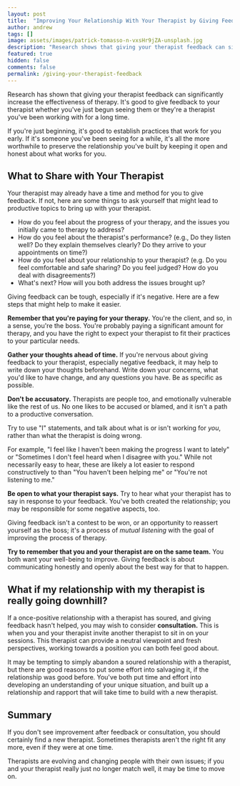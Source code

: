 ```yaml
---
layout: post
title:  "Improving Your Relationship With Your Therapist by Giving Feedback"
author: andrew
tags: []
image: assets/images/patrick-tomasso-n-vxsHr9jZA-unsplash.jpg
description: "Research shows that giving your therapist feedback can significantly increase the effectiveness of therapy. Learn how."
featured: true
hidden: false
comments: false
permalink: /giving-your-therapist-feedback
---
```


Research has shown that giving your therapist feedback can significantly increase the effectiveness of therapy. It's good to give feedback to your therapist whether you've just begun seeing them or they're a therapist you've been working with for a long time.

If you're just beginning, it's good to establish practices that work for you early. If it's someone you've been seeing for a while, it's all the more worthwhile to preserve the relationship you've built by keeping it open and honest about what works for you.

## What to Share with Your Therapist
Your therapist may already have a time and method for you to give feedback. If not, here are some things to ask yourself that might lead to productive topics to bring up with your therapist.
- How do you feel about the progress of your therapy, and the issues you initially came to therapy to address?
- How do you feel about the therapist's performance? (e.g., Do they listen well? Do they explain themselves clearly? Do they arrive to your appointments on time?)
- How do you feel about your relationship to your therapist? (e.g. Do you feel comfortable and safe sharing? Do you feel judged? How do you deal with disagreements?)
- What's next? How will you both address the issues brought up?

Giving feedback can be tough, especially if it's negative. Here are a few steps that might help to make it easier.

**Remember that you're paying for your therapy.**
You're the client, and so, in a sense, you're the boss. You're probably paying a significant amount for therapy, and you have the right to expect your therapist to fit their practices to your particular needs.

**Gather your thoughts ahead of time.**
If you're nervous about giving feedback to your therapist, especially negative feedback, it may help to write down your thoughts beforehand. Write down your concerns, what you'd like to have change, and any questions you have. Be as specific as possible.

**Don't be accusatory.**
Therapists are people too, and emotionally vulnerable like the rest of us. No one likes to be accused or blamed, and it isn't a path to a productive conversation.

Try to use "I" statements, and talk about what is or isn't working for _you_, rather than what the therapist is doing wrong.

For example, "I feel like I haven't been making the progress I want to lately" or "Sometimes I don't feel heard when I disagree with you." While not necessarily easy to hear, these are likely a lot easier to respond constructively to than "You haven't been helping me" or "You're not listening to me."

**Be open to what your therapist says.**
Try to hear what your therapist has to say in response to your feedback. You've both created the relationship; you may be responsible for some negative aspects, too.

Giving feedback isn't a contest to be won, or an opportunity to reassert yourself as the boss; it's a process of _mutual listening_ with the goal of improving the process of therapy.

**Try to remember that you and your therapist are on the same team.**
You both want your well-being to improve. Giving feedback is about communicating honestly and openly about the best way for that to happen.

## What if my relationship with my therapist is really going downhill?
If a once-positive relationship with a therapist has soured, and giving feedback hasn't helped, you may wish to consider **consultation.** This is when you and your therapist invite another therapist to sit in on your sessions. This therapist can provide a neutral viewpoint and fresh perspectives, working towards a position you can both feel good about.

It may be tempting to simply abandon a soured relationship with a therapist, but there are good reasons to put some effort into salvaging it, if the relationship was good before. You've both put time and effort into developing an understanding of your unique situation, and built up a relationship and rapport that will take time to build with a new therapist.

## Summary
If you don't see improvement after feedback or consultation, you should certainly find a new therapist. Sometimes therapists aren't the right fit any more, even if they were at one time.

Therapists are evolving and changing people with their own issues; if you and your therapist really just no longer match well, it may be time to move on.
